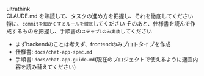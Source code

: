 ultrathink\
CLAUDE.md を熟読して、タスクの進め方を把握し、それを徹底してください
特に、`commitを細かくするルールを徹底`してください
そのあと、仕様書を読んで作成するものを把握し、手順書の`ステップ1のみ実装`してください
- まずbackendのことは考えず、frontendのみプロトタイプを作成
- 仕様書: `docs/chat-app-spec.md`
- 手順書: `docs/chat-app-guide.md`(現在のプロジェクトで使えるように適宜内容を読み替えてください)
